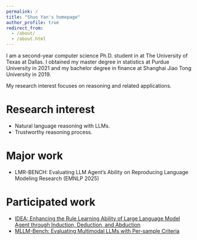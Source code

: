 ```yaml
---
permalink: /
title: "Shuo Yan's homepage"
author_profile: true
redirect_from: 
  - /about/
  - /about.html
---
```


I am a second-year computer science Ph.D. student in at The University of Texas at Dallas. I obtained my master degree in statistics at Purdue University in 2021 and my bachelor degree in finance at Shanghai Jiao Tong University in 2019. 

My research interest focuses on reasoning and related applications.


Research interest
======
- Natural language reasoning with LLMs. 
- Trustworthy reasoning process.


Major work
======
- LMR-BENCH: Evaluating LLM Agent’s Ability on Reproducing Language Modeling Research (EMNLP 2025)

Participated work
======
- [IDEA: Enhancing the Rule Learning Ability of Large Language Model Agent through Induction, Deduction, and Abduction](https://aclanthology.org/2025.findings-acl.698/)
- [MLLM-Bench: Evaluating Multimodal LLMs with Per-sample Criteria](https://aclanthology.org/2025.naacl-long.256/)
